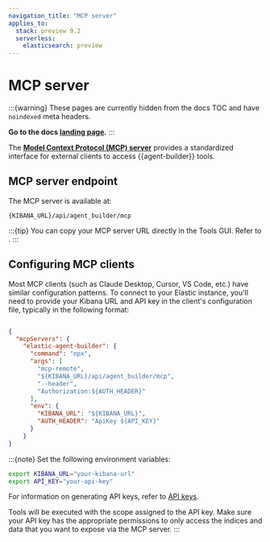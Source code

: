 ```yaml
---
navigation_title: "MCP server"
applies_to:
  stack: preview 9.2
  serverless:
    elasticsearch: preview
---
```


# MCP server

:::{warning}
These pages are currently hidden from the docs TOC and have `noindexed` meta headers.

**Go to the docs [landing page](/solutions/search/elastic-agent-builder.md).**
:::

The [**Model Context Protocol (MCP) server**](https://modelcontextprotocol.io/docs/getting-started/intro) provides a standardized interface for external clients to access {{agent-builder}} tools.

## MCP server endpoint

The MCP server is available at:

```
{KIBANA_URL}/api/agent_builder/mcp
```
:::{tip}
You can copy your MCP server URL directly in the Tools GUI. Refer to [](tools.md#copy-your-mcp-server-url).
:::

## Configuring MCP clients

Most MCP clients (such as Claude Desktop, Cursor, VS Code, etc.) have similar configuration patterns. To connect to your Elastic instance, you'll need to provide your Kibana URL and API key in the client's configuration file, typically in the following format:

```json

{
  "mcpServers": {
    "elastic-agent-builder": {
      "command": "npx",
      "args": [
        "mcp-remote",
        "${KIBANA_URL}/api/agent_builder/mcp",
        "--header",
        "Authorization:${AUTH_HEADER}"
      ],
      "env": {
        "KIBANA_URL": "${KIBANA_URL}",
        "AUTH_HEADER": "ApiKey ${API_KEY}"
      }
    }
}
```

:::{note}
Set the following environment variables:

```bash
export KIBANA_URL="your-kibana-url"
export API_KEY="your-api-key"
```

For information on generating API keys, refer to [API keys](https://www.elastic.co/docs/solutions/search/search-connection-details).

Tools will be executed with the scope assigned to the API key. Make sure your API key has the appropriate permissions to only access the indices and data that you want to expose via the MCP server.
:::
